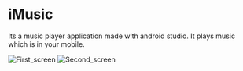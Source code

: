 # iMusic
Its a music player application made with android studio. It plays music which is in your mobile.

![First_screen](https://user-images.githubusercontent.com/84366746/119446070-6e8f1600-bd4b-11eb-818d-50d78ada2734.jpg)
![Second_screen](https://user-images.githubusercontent.com/84366746/119446145-8e263e80-bd4b-11eb-901c-34df5fb0a84e.jpg)
